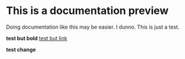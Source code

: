 # This is a documentation preview
Doing documentation like this may be easier. I dunno. This is just a test.

**test but bold**
[test but link](https://www.google.com)


**test change**
